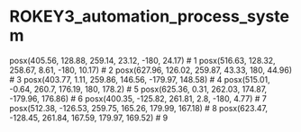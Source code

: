 # ROKEY3_automation_process_system

posx(405.56, 128.88, 259.14, 23.12, -180, 24.17) # 1
posx(516.63, 128.32, 258.67, 8.61, -180, 10.17) # 2
posx(627.96, 126.02, 259.87, 43.33, 180, 44.96) # 3
posx(403.77, 1.11, 259.86, 146.56, -179.97, 148.58) # 4
posx(515.01, -0.64, 260.7, 176.19, 180, 178.2) # 5
posx(625.36, 0.31, 262.03, 174.87, -179.96, 176.86) # 6
posx(400.35, -125.82, 261.81, 2.8, -180, 4.77) # 7
posx(512.38, -126.53, 259.75, 165.26, 179.99, 167.18) # 8
posx(623.47, -128.45, 261.84, 167.59, 179.97, 169.52) # 9
